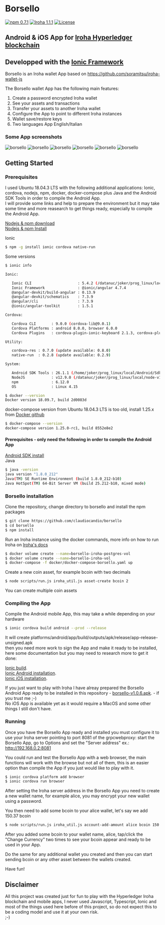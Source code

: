 
# Borsello
[![npm 0.7.1](https://img.shields.io/npm/v/iroha-helpers.svg)](https://www.npmjs.com/package/iroha-helpers)
[![Iroha 1.1.1](https://img.shields.io/badge/Iroha-1.1.1-red.svg)](https://github.com/hyperledger/iroha/releases/tag/1.1.1)
[![License](https://img.shields.io/badge/License-Apache%202.0-blue.svg?style=flat-square)](https://opensource.org/licenses/Apache-2.0)

## Android & iOS App for [Iroha Hyperledger blockchain](http://iroha.readthedocs.io/)
## Developped with the [Ionic Framework](https://ionicframework.com/)

Borsello is an Iroha wallet App based on https://github.com/soramitsu/iroha-wallet-js

The Borsello wallet App has the following main features:
1. Create a password encrypted Iroha wallet
2. See your assets and transactions
3. Transfer your assets to another Iroha wallet
4. Configure the App to point to different Iroha instances
5. Wallet save/restore keys
6. Two languages App English/Italian

### Some App screenshots

![borsello](https://www.claudiocandio.it/local/img/borsello1.png)
![borsello](https://www.claudiocandio.it/local/img/borsello2.png)
![borsello](https://www.claudiocandio.it/local/img/borsello3.png)
![borsello](https://www.claudiocandio.it/local/img/borsello4.png)
![borsello](https://www.claudiocandio.it/local/img/borsello5.png)
![borsello](https://www.claudiocandio.it/local/img/borsello6.png)

## Getting Started

### Prerequisites

I used Ubuntu 18.04.3 LTS with the following additional applications: Ionic, cordova, nodejs, npm, docker, docker-compose plus Java and the Android SDK Tools in order to compile the Android App.  
I will provide some links and help to prepare the environment but it may take some time and more reasearch to get things ready, especially to compile the Android App.

[Nodejs & npm download](https://nodejs.org/en/download/)  
[Nodejs & npm Install](https://github.com/nodejs/help/wiki/Installation)  

Ionic
```bash
$ npm -g install ionic cordova native-run
```

Some versions  

```bash
$ ionic info

Ionic:

   Ionic CLI                     : 5.4.2 (/datanuc/joker/prog_linux/local/node-v12.9.0-linux-x64/lib/node_modules/ionic)
   Ionic Framework               : @ionic/angular 4.7.4
   @angular-devkit/build-angular : 0.13.9
   @angular-devkit/schematics    : 7.3.9
   @angular/cli                  : 7.3.9
   @ionic/angular-toolkit        : 1.5.1

Cordova:

   Cordova CLI       : 9.0.0 (cordova-lib@9.0.1)
   Cordova Platforms : android 8.0.0, browser 6.0.0
   Cordova Plugins   : cordova-plugin-ionic-keyboard 2.1.3, cordova-plugin-ionic-webview 4.1.1, (and 9 other plugins)

Utility:

   cordova-res : 0.7.0 (update available: 0.8.0)
   native-run  : 0.2.8 (update available: 0.2.9)

System:

   Android SDK Tools : 26.1.1 (/home/joker/prog_linux/local/Android/Sdk)
   NodeJS            : v12.9.0 (/datanuc/joker/prog_linux/local/node-v12.9.0-linux-x64/bin/node)
   npm               : 6.12.0
   OS                : Linux 4.15
```

```bash
$ docker --version
Docker version 18.09.7, build 2d0083d
```

docker-compose version from Ubuntu 18.04.3 LTS is too old, install 1.25.x from [Docker github](https://github.com/docker/compose/releases)
```bash
$ docker-compose --version
docker-compose version 1.25.0-rc1, build 8552e8e2
```
#### Prerequisites - only need the following in order to compile the Android App  
[Android SDK install](http://developer.android.com/sdk/index.html)  
Java
```bash
$ java -version
java version "1.8.0_212"
Java(TM) SE Runtime Environment (build 1.8.0_212-b10)
Java HotSpot(TM) 64-Bit Server VM (build 25.212-b10, mixed mode)
```

### Borsello installation

Clone the repository, change directory to borsello and install the npm packages
```bash
$ git clone https://github.com/claudiocandio/borsello
$ cd borsello
$ npm install
```

Run an Iroha instance using the docker commands, more info on how to run Iroha on [Iroha's docs](http://iroha.readthedocs.io/en/latest/getting_started/index.html)
```bash
$ docker volume create --name=borsello-iroha-postgres-vol
$ docker volume create --name=borsello-iroha-vol
$ docker-compose -f docker/docker-compose-borsello.yaml up
```

Create a new coin asset, for example bcoin with two decimals
```bash
$ node scripts/run.js iroha_util.js asset-create bcoin 2
```
You can create multiple coin assets

### Compiling the App

Compile the Android mobile App, this may take a while depending on your hardware
```bash
$ ionic cordova build android --prod --release
```
It will create platforms/android/app/build/outputs/apk/release/app-release-unsigned.apk  
then you need more work to sign the App and make it ready to be installed, here some documentation but you may need to research more to get it done:  

[Ionic build](https://ionicframework.com/docs/cli/commands/cordova-build).  
[Ionic Android installation](https://ionicframework.com/docs/installation/android).  
[Ionic iOS installation](https://ionicframework.com/docs/installation/ios).  

If you just want to play with Iroha I have alreay prepared the Borsello Android App ready to be installed in this repository - [borsello-v1.0.6.apk](https://github.com/claudiocandio/borsello/raw/master/borsello-v1.0.6.apk).  - if you trust me ;-)  
No iOS App is available yet as it would require a MacOS and some other things I still don't have.

### Running

Once you have the Borsello App ready and installed you must configure it to use your Iroha server pointing to port 8081 of the grpcwebproxy: start the Borsello App, go to Options and set the "Server address" ex.:  http://192.168.0.2:8081  

You could run and test the Borsello App with a web browser, the main functions will work with the browse but not all of them, this is an easier option than compile the App if you just would like to play with it.
```bash
$ ionic cordova platform add browser
$ ionic cordova run browser
```

After setting the Iroha server address in the Borsello App you need to create a new wallet name, for example alice, you may encrypt your new wallet using a password.

You then need to add some bcoin to your alice wallet, let's say we add 150.37 bcoin
```bash
$ node scripts/run.js iroha_util.js account-add-amount alice bcoin 150.37
```
After you added some bcoin to your wallet name, alice, tap/click the "Change Currency" two times to see your bcoin appear and ready to be used in your App.

Do the same for any additional wallet you created and then you can start sending bcoin or any other asset between the wallets created.

Have fun!

## Disclaimer

All this project was created just for fun to play with the Hyperledger Iroha blockchain and mobile apps, I never used Javascript, Typescript, Ionic and most of the things used here before of this project, so do not expect this to be a coding model and use it at your own risk.  
;-)

